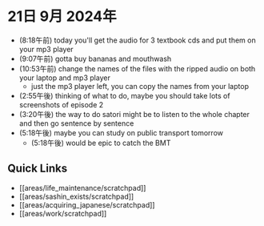 # 21日 9月 2024年
- (8:18午前) today you'll get the audio for 3 textbook cds and put them on your mp3 player
- (9:07午前) gotta buy bananas and mouthwash
- (10:53午前) change the names of the files with the ripped audio on both your laptop and mp3 player
  - just the mp3 player left, you can copy the names from your laptop
- (2:55午後) thinking of what to do, maybe you should take lots of screenshots of episode 2
- (3:20午後) the way to do satori might be to listen to the whole chapter and then go sentence by sentence
- (5:18午後) maybe you can study on public transport tomorrow
  - (5:18午後) would be epic to catch the BMT





 



## Quick Links
- [[areas/life_maintenance/scratchpad]]
- [[areas/sashin_exists/scratchpad]]
- [[areas/acquiring_japanese/scratchpad]]
- [[areas/work/scratchpad]]
